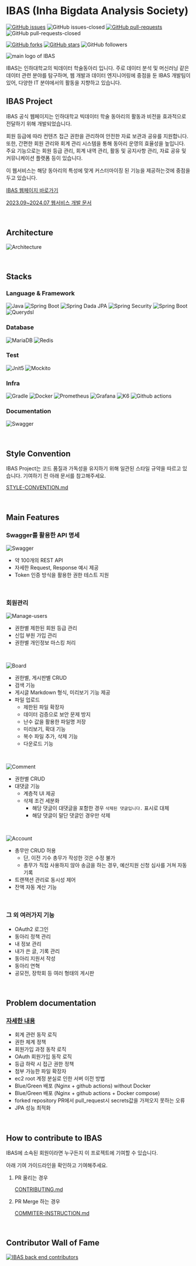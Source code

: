 # IBAS (Inha Bigdata Analysis Society)

[![GitHub issues](https://img.shields.io/github/issues/InhaBas/Inhabas.com-api.svg)](https://GitHub.com/InhaBas/Inhabas.com-api/issues/)
![GitHub issues-closed](https://img.shields.io/github/issues-closed/InhaBas/Inhabas.com-api.svg)
[![GitHub pull-requests](https://img.shields.io/github/issues-pr/InhaBas/Inhabas.com-api.svg)](https://GitHub.com/InhaBas/Inhabas.com-api/pulls/)
![GitHub pull-requests-closed](https://img.shields.io/github/issues-pr-closed/InhaBas/Inhabas.com-api.svg)

[![GitHub forks](https://img.shields.io/github/forks/InhaBas/Inhabas.com-api.svg?style=social&label=Fork)](https://GitHub.com/InhaBas/Inhabas.com-api/network/)
[![GitHub stars](https://img.shields.io/github/stars/InhaBas/Inhabas.com-api?style=social&label=Star)](https://GitHub.com/InhaBas/Inhabas.com-api/stargazers/)
![GitHub followers](https://img.shields.io/github/followers/InhaBas?style=social&label=Follow)

![main logo of IBAS](docs/images/logo_purple.png)

IBAS는 인하대학교의 빅데이터 학술동아리 입니다. 주로 데이터 분석 및 머신러닝 같은 데이터 관련 분야를 탐구하며, 웹 개발과 데이터 엔지니어링에 중점을 둔 IBAS 개발팀이 있어, 다양한 IT 분야에서의 활동을 지향하고 있습니다.

## IBAS Project

IBAS 공식 웹페이지는 인하대학교 빅데이터 학술 동아리의 활동과 비전을 효과적으로 전달하기 위해 개발되었습니다.

회원 등급에 따라 컨텐츠 접근 권한을 관리하여 안전한 자료 보관과 공유를 지원합니다. 또한, 간편한 회원 관리와 회계 관리 시스템을 통해 동아리 운영의 효율성을 높입니다. 주요 기능으로는 회원 등급 관리, 회계 내역 관리, 활동 및 공지사항 관리, 자료 공유 및 커뮤니케이션 플랫폼 등이 있습니다.

이 웹서비스는 해당 동아리의 특성에 맞게 커스터마이징 된 기능을 제공하는것에 중점을 두고 있습니다.

[IBAS 웹페이지 바로가기](https://www.inhabas.com/)

[2023.09~2024.07 웹서비스 개발 문서](https://www.notion.so/IBAS-049505480e5f4bebbb01bfc9b1e9c3c0)

<br/>

## Architecture
![Architecture](docs/images/architecture.png)

<br/>

## Stacks
### Language & Framework
![Java](https://img.shields.io/badge/Java-ED8B00?style=for-the-badge&logo=openjdk&logoColor=white) ![Spring Boot](https://img.shields.io/badge/SpringBoot-6DB33F?style=for-the-badge&logo=Spring&logoColor=white) ![Spring Dada JPA](https://img.shields.io/badge/Spring_data_jpa-6DB33F?style=for-the-badge&logo=Spring&logoColor=white) ![Spring Security](https://img.shields.io/badge/Spring%20Security-6DB33F?style=for-the-badge&logo=springsecurity&logoColor=white) ![Spring Boot](https://img.shields.io/badge/Spring%20Cloud%20config-6DB33F?style=for-the-badge&logo=spring&logoColor=white) ![Querydsl](https://img.shields.io/badge/Querydsl-003366?style=for-the-badge&logo=Querydsl&logoColor=white)

### Database
![MariaDB](https://img.shields.io/badge/MariaDB-003545?style=for-the-badge&logo=mariadb&logoColor=white) ![Redis](https://img.shields.io/badge/Redis-DC382D?style=for-the-badge&logo=redis&logoColor=white)

### Test
![Jnit5](https://img.shields.io/badge/JUnit5-25A162?style=for-the-badge&logo=JUnit5&logoColor=white) ![Mockito](https://img.shields.io/badge/Mockito-83B81A?style=for-the-badge&logo=Mockito&logoColor=white")

### Infra
![Gradle](https://img.shields.io/badge/Gradle-02303A?style=for-the-badge&logo=Gradle&logoColor=white) ![Docker](https://img.shields.io/badge/Docker-2496ED?style=for-the-badge&logo=Docker&logoColor=white) ![Prometheus](https://img.shields.io/badge/Prometheus-20232A?style=for-the-badge&logo=prometheus) ![Grafana](https://img.shields.io/badge/Grafana-5f5f5f?style=for-the-badge&logo=grafana) ![K6](https://img.shields.io/badge/k6-5432a8?style=for-the-badge&logo=K6&logoColor=white) ![Github actions](https://img.shields.io/badge/Github%20actions-5f5f5f?style=for-the-badge&logo=github&logoColor=white)

### Documentation
![Swagger](https://img.shields.io/badge/Swagger-85EA2D?style=for-the-badge&logo=Swagger&logoColor=white)

<br/>

## Style Convention

IBAS Project는 코드 품질과 가독성을 유지하기 위해 일관된 스타일 규약을 따르고 있습니다. 기여하기 전 아래 문서를 참고해주세요.

[STYLE-CONVENTION.md](STYLE-CONVENTION.md)

<br/>

## Main Features

### Swagger를 활용한 API 명세
![Swagger](docs/images/show/swagger.gif)
- 약 100개의 REST API
- 자세한 Request, Response 예시 제공
- Token 인증 방식을 활용한 권한 테스트 지원

<br/>

### 회원관리
![Manage-users](docs/images/show/manage-user.gif)
- 권한별 제한된 회원 등급 관리
- 신입 부원 가입 관리
- 권한별 개인정보 마스킹 처리

<br/>

![Board](docs/images/show/board.gif)
- 권한별, 게시판별 CRUD 
- 검색 기능
- 게시글 Markdown 형식, 미리보기 기능 제공
- 파일 업로드
  - 제한된 파일 확장자 
  - 데이터 검증으로 보안 문제 방지 
  - 난수 값을 활용한 파일명 저장
  - 미리보기, 확대 기능
  - 복수 파일 추가, 삭제 기능 
  - 다운로드 기능

<br/>

![Comment](docs/images/show/comment.gif)
- 권한별 CRUD
- 대댓글 기능
  - 계층적 UI 제공
  - 삭제 조건 세분화
    - 해당 댓글이 대댓글을 포함한 경우 `삭제된 댓글입니다.` 표시로 대체
    - 해당 댓글이 말단 댓글인 경우만 삭제

<br/>

![Account](docs/images/show/account.gif)
- 총무만 CRUD 허용
  - 단, 이전 기수 총무가 작성한 것은 수정 불가
  - 총무가 직접 사용하지 않아 송금을 하는 경우, 예산지원 신청 심사를 거쳐 자동 기록
- 트랜잭션 관리로 동시성 제어
- 잔액 자동 계산 기능

<br/>

### 그 외 여러가지 기능
- OAuth2 로그인
- 동아리 정책 관리
- 내 정보 관리
- 내가 쓴 글, 기록 관리
- 동아리 지원서 작성
- 동아리 연혁
- 공모전, 장학회 등 여러 형태의 게시판

<br/>


## Problem documentation

### [자세한 내용](https://www.notion.so/IBAS-049505480e5f4bebbb01bfc9b1e9c3c0?pvs=4#cdf1c1b74fe04f91974b8d9464ade39a)

- 회계 관련 동작 로직
- 권한 체계 정책
- 회원가입 과정 동작 로직
- OAuth 회원가입 동작 로직
- 등급 하락 시 접근 권한 정책
- 첨부 가능한 파일 확장자
- ec2 root 계정 분실로 인한 서버 이전 방법
- Blue/Green 배포 (Nginx + github actions) without Docker
- Blue/Green 배포 (Nginx + github actions + Docker compose)
- forked repository PR에서 pull_request시 secrets값을 가져오지 못하는 오류
- JPA 성능 최적화

<br/>

## How to contribute to IBAS

IBAS에 소속된 회원이라면 누구든지 이 프로젝트에 기여할 수 있습니다.

아래 기여 가이드라인을 확인하고 기여해주세요.

1. PR 올리는 경우

   [CONTRIBUTING.md](CONTRIBUTING.md)

2. PR Merge 하는 경우

   [COMMITER-INSTRUCTION.md](COMMITER-INSTRUCTION.md)

<br/>

## Contributor Wall of Fame

[![IBAS back end contributors](https://contrib.rocks/image?repo=InhaBas/Inhabas.com-api)](https://github.com/InhaBas/Inhabas.com-api/graphs/contributors)
